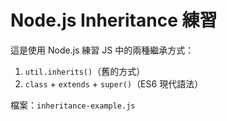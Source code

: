 # Node.js Inheritance 練習

這是使用 Node.js 練習 JS 中的兩種繼承方式：

1. `util.inherits()`（舊的方式）
2. `class` + `extends` + `super()`（ES6 現代語法）

檔案：`inheritance-example.js`

